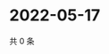 # 2022-05-17

共 0 条

<!-- BEGIN WEIBO -->
<!-- 最后更新时间 Tue May 17 2022 04:18:43 GMT+0800 (China Standard Time) -->

<!-- END WEIBO -->
